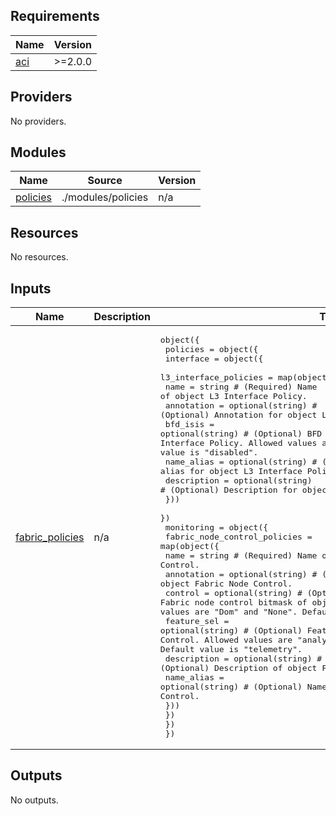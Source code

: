 <!-- BEGIN_TF_DOCS -->
## Requirements

| Name | Version |
|------|---------|
| <a name="requirement_aci"></a> [aci](#requirement\_aci) | >=2.0.0 |

## Providers

No providers.

## Modules

| Name | Source | Version |
|------|--------|---------|
| <a name="module_policies"></a> [policies](#module\_policies) | ./modules/policies | n/a |

## Resources

No resources.

## Inputs

| Name | Description | Type | Default | Required |
|------|-------------|------|---------|:--------:|
| <a name="input_fabric_policies"></a> [fabric\_policies](#input\_fabric\_policies) | n/a | <pre>object({<br>    policies = object({<br>      interface = object({<br>        l3_interface_policies = map(object({<br>          name        = string # (Required) Name of object L3 Interface Policy.<br>          annotation  = optional(string) # (Optional) Annotation for object L3 Interface Policy.<br>          bfd_isis    = optional(string) # (Optional) BFD ISIS Configuration for object L3 Interface Policy. Allowed values are "disabled" and "enabled". Default value is "disabled".<br>          name_alias  = optional(string) # (Optional) Name alias for object L3 Interface Policy.<br>          description = optional(string) # (Optional) Description for object L3 Interface Policy.<br>        }))<br>      })<br>      monitoring = object({<br>        fabric_node_control_policies = map(object({<br>          name        = string # (Required) Name of object Fabric Node Control.<br>          annotation  = optional(string) # (Optional) Annotation of object Fabric Node Control.<br>          control     = optional(string) # (Optional) Fabric node control bitmask of object Fabric Node Control. Allowed values are "Dom" and "None". Default value is "None".<br>          feature_sel = optional(string) # (Optional) Feature Selection of object Fabric Node Control. Allowed values are "analytics", "netflow" and "telemetry". Default value is "telemetry".<br>          description = optional(string) # (Optional) Description of object Fabric Node Control.<br>          name_alias  = optional(string) # (Optional) Name Alias of object Fabric Node Control.<br>        }))<br>      })<br>    })<br>  })</pre> | n/a | yes |

## Outputs

No outputs.
<!-- END_TF_DOCS -->